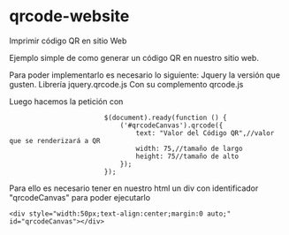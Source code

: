 # qrcode-website
Imprimir código QR en sitio Web

Ejemplo simple de como generar un código QR en nuestro sitio web.

Para poder implementarlo es necesario lo siguiente:
Jquery la versión que gusten.
Librería jquery.qrcode.js
Con su complemento qrcode.js

Luego hacemos la petición con 

    	                    
    	                    $(document).ready(function () {
    	                        ('#qrcodeCanvas').qrcode({
    	                            text: "Valor del Código QR",//valor que se renderizará a QR
    	                            width: 75,//tamaño de largo
    	                            height: 75//tamaño de alto
    	                        });
    	                    });
    	                    
Para ello es necesario tener en nuestro html un div con identificador "qrcodeCanvas" para poder ejecutarlo

    <div style="width:50px;text-align:center;margin:0 auto;" id="qrcodeCanvas"></div>
